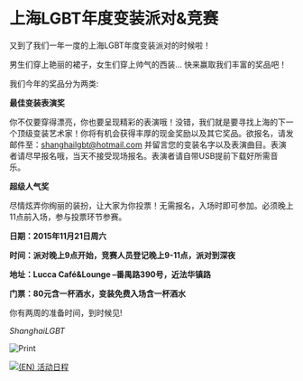 # 上海LGBT年度变装派对&竞赛

又到了我们一年一度的上海LGBT年度变装派对的时候啦！

男生们穿上艳丽的裙子，女生们穿上帅气的西装… 快来赢取我们丰富的奖品吧！

我们今年的奖品分为两类:

**最佳变装表演奖**

你不仅要穿得漂亮，你也要呈现精彩的表演哦！没错，我们就是要寻找上海的下一个顶级变装艺术家！你将有机会获得丰厚的现金奖励以及其它奖品。欲报名，请发邮件至：[shanghailgbt@hotmail.com](mailto:shanghailgbt@hotmail.com) 并留言您的变装名字以及表演曲目。表演者请尽早报名哦，当天不接受现场报名。表演者请自带USB提前下载好所需音乐。

**超级人气奖**

尽情炫弄你绚丽的装扮，让大家为你投票！无需报名，入场时即可参加。必须晚上11点前入场，参与投票环节参赛。

**日期：2015年11月21日周六**

**时间：派对晚上9点开始，竞赛人员登记晚上9-11点，派对到深夜**

**地址：Lucca Café&Lounge –番禺路390号，近法华镇路**

**门票：80元含一杯酒水，变装免费入场含一杯酒水**

你有两周的准备时间，到时候见!

_ShanghaiLGBT_

![Print](https://www.shpride.com/wp-content/uploads/2015/11/Drag-Party-2015-Flyer-small.jpg)

[![(EN) 活动日程](https://shpride.com/wp-content/uploads/2020/02/Pride12_website_schedule_CH.jpg)](https://shpride.com/pride/)
